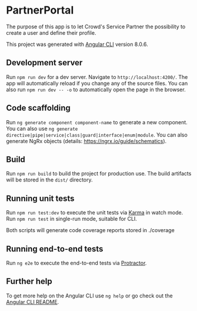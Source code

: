 # PartnerPortal

The purpose of this app is to let Crowd's Service Partner the possibility to create a user and define their profile.

This project was generated with [Angular CLI](https://github.com/angular/angular-cli) version 8.0.6.

## Development server

Run `npm run dev` for a dev server. Navigate to `http://localhost:4200/`. The app will automatically reload if you change any of the source files.
You can also run `npm run dev -- -o` to automatically open the page in the browser.

## Code scaffolding

Run `ng generate component component-name` to generate a new component. You can also use `ng generate directive|pipe|service|class|guard|interface|enum|module`.
You can also generate NgRx objects (details: https://ngrx.io/guide/schematics).

## Build

Run `npm run build` to build the project for production use. The build artifacts will be stored in the `dist/` directory.

## Running unit tests

Run `npm run test:dev` to execute the unit tests via [Karma](https://karma-runner.github.io) in watch mode.
Run `npm run test` in single-run mode, suitable for CLI.

Both scripts will generate code coverage reports stored in ./coverage

## Running end-to-end tests

Run `ng e2e` to execute the end-to-end tests via [Protractor](http://www.protractortest.org/).

## Further help

To get more help on the Angular CLI use `ng help` or go check out the [Angular CLI README](https://github.com/angular/angular-cli/blob/master/README.md).
